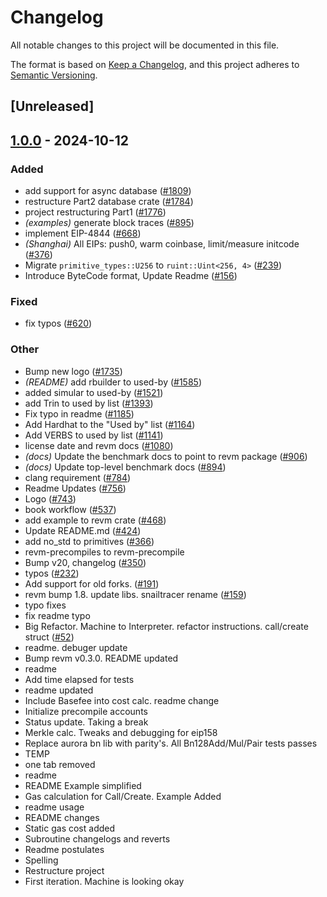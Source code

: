 # Changelog

All notable changes to this project will be documented in this file.

The format is based on [Keep a Changelog](https://keepachangelog.com/en/1.0.0/),
and this project adheres to [Semantic Versioning](https://semver.org/spec/v2.0.0.html).

## [Unreleased]

## [1.0.0](https://github.com/baoguomarshall/revm/releases/tag/revm-database-interface-v1.0.0) - 2024-10-12

### Added

- add support for async database ([#1809](https://github.com/baoguomarshall/revm/pull/1809))
- restructure Part2 database crate ([#1784](https://github.com/baoguomarshall/revm/pull/1784))
- project restructuring Part1 ([#1776](https://github.com/baoguomarshall/revm/pull/1776))
- *(examples)* generate block traces ([#895](https://github.com/baoguomarshall/revm/pull/895))
- implement EIP-4844 ([#668](https://github.com/baoguomarshall/revm/pull/668))
- *(Shanghai)* All EIPs: push0, warm coinbase, limit/measure initcode ([#376](https://github.com/baoguomarshall/revm/pull/376))
- Migrate `primitive_types::U256` to `ruint::Uint<256, 4>` ([#239](https://github.com/baoguomarshall/revm/pull/239))
- Introduce ByteCode format, Update Readme ([#156](https://github.com/baoguomarshall/revm/pull/156))

### Fixed

- fix typos ([#620](https://github.com/baoguomarshall/revm/pull/620))

### Other

- Bump new logo ([#1735](https://github.com/baoguomarshall/revm/pull/1735))
- *(README)* add rbuilder to used-by ([#1585](https://github.com/baoguomarshall/revm/pull/1585))
- added simular to used-by ([#1521](https://github.com/baoguomarshall/revm/pull/1521))
- add Trin to used by list ([#1393](https://github.com/baoguomarshall/revm/pull/1393))
- Fix typo in readme ([#1185](https://github.com/baoguomarshall/revm/pull/1185))
- Add Hardhat to the "Used by" list ([#1164](https://github.com/baoguomarshall/revm/pull/1164))
- Add VERBS to used by list ([#1141](https://github.com/baoguomarshall/revm/pull/1141))
- license date and revm docs ([#1080](https://github.com/baoguomarshall/revm/pull/1080))
- *(docs)* Update the benchmark docs to point to revm package ([#906](https://github.com/baoguomarshall/revm/pull/906))
- *(docs)* Update top-level benchmark docs ([#894](https://github.com/baoguomarshall/revm/pull/894))
- clang requirement ([#784](https://github.com/baoguomarshall/revm/pull/784))
- Readme Updates ([#756](https://github.com/baoguomarshall/revm/pull/756))
- Logo ([#743](https://github.com/baoguomarshall/revm/pull/743))
- book workflow ([#537](https://github.com/baoguomarshall/revm/pull/537))
- add example to revm crate ([#468](https://github.com/baoguomarshall/revm/pull/468))
- Update README.md ([#424](https://github.com/baoguomarshall/revm/pull/424))
- add no_std to primitives ([#366](https://github.com/baoguomarshall/revm/pull/366))
- revm-precompiles to revm-precompile
- Bump v20, changelog ([#350](https://github.com/baoguomarshall/revm/pull/350))
- typos ([#232](https://github.com/baoguomarshall/revm/pull/232))
- Add support for old forks. ([#191](https://github.com/baoguomarshall/revm/pull/191))
- revm bump 1.8. update libs. snailtracer rename ([#159](https://github.com/baoguomarshall/revm/pull/159))
- typo fixes
- fix readme typo
- Big Refactor. Machine to Interpreter. refactor instructions. call/create struct ([#52](https://github.com/baoguomarshall/revm/pull/52))
- readme. debuger update
- Bump revm v0.3.0. README updated
- readme
- Add time elapsed for tests
- readme updated
- Include Basefee into cost calc. readme change
- Initialize precompile accounts
- Status update. Taking a break
- Merkle calc. Tweaks and debugging for eip158
- Replace aurora bn lib with parity's. All Bn128Add/Mul/Pair tests passes
- TEMP
- one tab removed
- readme
- README Example simplified
- Gas calculation for Call/Create. Example Added
- readme usage
- README changes
- Static gas cost added
- Subroutine changelogs and reverts
- Readme postulates
- Spelling
- Restructure project
- First iteration. Machine is looking okay
